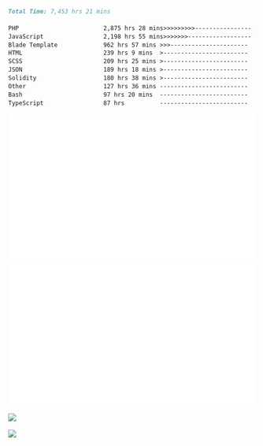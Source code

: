 <!--START_SECTION:waka-->

```markdown
Total Time: 7,453 hrs 21 mins

PHP                        2,875 hrs 28 mins>>>>>>>>>----------------   37.93 %
JavaScript                 2,198 hrs 55 mins>>>>>>>------------------   29.01 %
Blade Template             962 hrs 57 mins >>>----------------------   12.70 %
HTML                       239 hrs 9 mins  >------------------------   03.15 %
SCSS                       209 hrs 25 mins >------------------------   02.76 %
JSON                       189 hrs 18 mins >------------------------   02.50 %
Solidity                   180 hrs 38 mins >------------------------   02.38 %
Other                      127 hrs 36 mins -------------------------   01.68 %
Bash                       97 hrs 20 mins  -------------------------   01.28 %
TypeScript                 87 hrs          -------------------------   01.15 %
```

<!--END_SECTION:waka-->

![](https://raw.githubusercontent.com/DrMaxis/github-stats-transparent/output/generated/overview.svg)
![](https://raw.githubusercontent.com/DrMaxis/github-stats-transparent/output/generated/languages.svg)

![](https://git-readme-stats-drmaxis-projects.vercel.app/api?username=drmaxis&show_icons=true&theme=outrun&count_private=true&show=reviews,discussions_started,discussions_answered,prs_merged,prs_merged_percentage&custom_title=2024%20Github%20Rank)
 
<a href="https://count.getloli.com/"><img src="https://count.getloli.com/get/@:maxis-the-alchemist?theme=rule34"></a>
<!-- https://count.getloli.com/get/@alchemist?theme=rule34 -->
<br>
